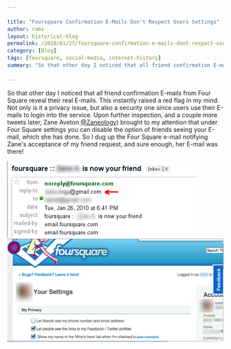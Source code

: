 ```yaml
---

title: "Foursquare Confirmation E-Mails Don't Respect Users Settings"
author: rami
layout: historical-blog 
permalink: /2010/01/27/foursquare-confirmation-e-mails-dont-respect-users-settings/
category: [Blog]
tags: [foursquare, social-media, internet-history]
summary: "So that other day I noticed that all friend confirmation E-mails from Four Square reveal their real E-mails. This instantly raised a red flag in my mind. Not only is it a privacy issue, but also a security one since users use their E-mails to login into the service. Upon further inspection, and a couple more tweets later, Zane Aveton [[@Zaneology](http://twitter.com/zaneology)] brought to my attention that under Four Square settings you can disable the option of friends seeing your E-mail, which she has done. So I dug up the Four Square e-mail notifying Zane's acceptance of my friend request, and sure enough, her E-mail was there!</span></span>"

---
```


So that other day I noticed that all friend confirmation E-mails from Four Square reveal their real E-mails. This instantly raised a red flag in my mind. Not only is it a privacy issue, but also a security one since users use their E-mails to login into the service. Upon further inspection, and a couple more tweets later, Zane Aveton [@Zaneology](http://twitter.com/zaneology)) brought to my attention that under Four Square settings you can disable the option of friends seeing your E-mail, which she has done. So I dug up the Four Square e-mail notifying Zane's acceptance of my friend request, and sure enough, her E-mail was there!


 ![Foursquare Confirmation E-Mails Don't Respect Users Settings](/assets/images/content/blog/foursquare-confirmation-emails-dont-respect-users-settings-1.png)
 ![Foursquare Confirmation E-Mails Don't Respect Users Settings](/assets/images/content/blog/foursquare-confirmation-emails-dont-respect-users-settings-2.png)

